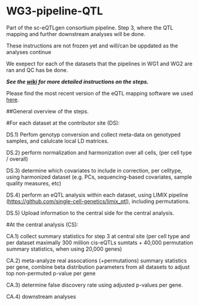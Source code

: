 # WG3-pipeline-QTL
Part of the sc-eQTLgen consortium pipeline. Step 3, where the QTL mapping and further downstream analyses will be done.

These instructions are not frozen yet and will/can be uppdated as the analyses continue

We exepect for each of the datasets that the pipelines in WG1 and WG2 are ran and QC has be done.

**_See the [wiki](https://github.com/sc-eQTLgen-consortium/WG3-pipeline-QTL/wiki) for more detailed instructions on the steps._**


Please find the most recent version of the eQTL mapping software we used [here](https://github.com/single-cell-genetics/limix_qtl/wiki).



##General overview of the steps.

#For each dataset at the contributor site (DS):

DS.1) Perfom genotyp conversion and collect meta-data on genotyped samples, and calulcate local LD matrices.

DS.2) perform normalization and harmonization over all cells, (per cell type / overall)

DS.3) determine which covariates to include in correction, per celltype, using harmonized dataset (e.g. PCs, sequencing-based covariates, sample quality measures, etc)

DS.4) perform an eQTL analysis within each dataset, using LIMIX pipeline (https://github.com/single-cell-genetics/limix_qtl), including permutations.

DS.5) Upload information to the central side for the central analysis.


#At the central analysis (CS):

CA.1) collect summary statistics for step 3 at central site (per cell type and per dataset maximally 300 million cis-eQTLs sumtats + 40,000 permutation summary statistics, when using 20,000 genes)

CA.2) meta-analyze real assocations (+permutations) summary statistics per gene, combine beta distribution parameters from all datasets to adjust top non-permuted p-value per gene

CA.3) determine false discovery rate using adjusted p-values per gene.

CA.4) downstream analyses
